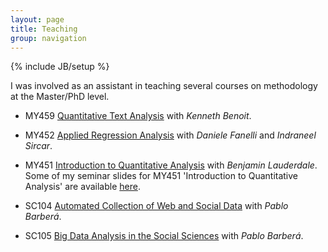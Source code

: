 ```yaml
---
layout: page
title: Teaching
group: navigation
---
```

{% include JB/setup %}

I was involved as an assistant in teaching several courses on methodology at the Master/PhD level.

* MY459 [Quantitative Text Analysis](https://lse-my459.github.io/) with *Kenneth Benoit*.

* MY452 [Applied Regression Analysis](http://www.lse.ac.uk/resources/Calendar/courseGuides/MY/2018_MY452.htm) with *Daniele Fanelli* and *Indraneel Sircar*.

* MY451 [Introduction to Quantitative Analysis](https://lse-methodology.github.io/MY451/) with *Benjamin Lauderdale*.
Some of my seminar slides for MY451 'Introduction to Quantitative Analysis' are available [here](https://github.com/tpaskhalis/MY451).

* SC104 [Automated Collection of Web and Social Data](https://github.com/pablobarbera/ECPR-SC104) with *Pablo Barberá*.

* SC105 [Big Data Analysis in the Social Sciences](https://github.com/pablobarbera/ECPR-SC105/) with *Pablo Barberá*.